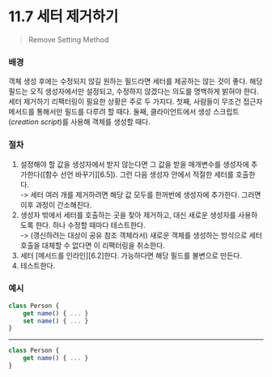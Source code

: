 # 11.7 세터 제거하기

> Remove Setting Method

### 배경

객체 생성 후에는 수정되지 않길 원하는 필드라면 세터를 제공하는 않는 것이 좋다. 해당 필드는 오직 생성자에서만 설정되고, 수정하지 않겠다는 의도를 명백하게 밝혀야 한다.  
세터 제거하기 리팩터링이 필요한 상황은 주로 두 가지다. 첫째, 사람들이 무조건 접근자 메서드를 통해서만 필드를 다루려 할 때다. 둘째, 클라이언트에서 생성 스크립트(_creation script_)를 사용해 객체를 생성할 때다.

### 절차

1. 설정해야 할 값을 생성자에서 받지 않는다면 그 값을 받을 매개변수를 생성자에 추가한다([함수 선언 바꾸기][6.5]). 그런 다음 생성자 안에서 적절한 세터를 호출한다.  
   -> 세터 여러 개를 제거하려면 해당 값 모두를 한꺼번에 생성자에 추가한다. 그러면 이후 과정이 간소해진다.
2. 생성자 밖에서 세터를 호출하는 곳을 찾아 제거하고, 대신 새로운 생성자를 사용하도록 한다. 하나 수정할 때마다 테스트한다.  
   -> (갱신하려는 대상이 공유 참조 객체라서) 새로운 객체를 생성하는 방식으로 세터 호출을 대체할 수 없다면 이 리팩터링을 취소한다.
3. 세터 [메서드를 인라인][6.2]한다. 가능하다면 해당 필드를 불변으로 만든다.
4. 테스트한다.

### 예시

```jsx
class Person {
    get name() { ... }
    set name() { ... }
}

```

---

```jsx
class Person {
    get name() { ... }
}
```
